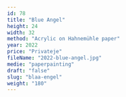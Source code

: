 ```yaml
---
id: 78
title: "Blue Angel"
height: 24
width: 32
method: "Acrylic on Hahnemühle paper"
year: 2022
price: "Privateje"
fileName: "2022-blue-angel.jpg"
medie: "paperpainting"
draft: "false"
slug: "blaa-engel"
weight: "180"
---
```


